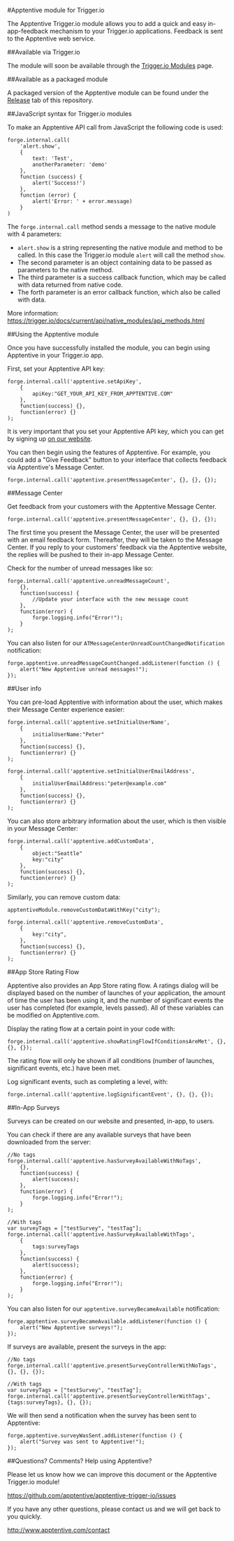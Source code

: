 #Apptentive module for Trigger.io

The Apptentive Trigger.io module allows you to add a quick and easy in-app-feedback mechanism to your Trigger.io applications. Feedback is sent to the Apptentive web service.

##Available via Trigger.io

The module will soon be available through the [Trigger.io Modules](https://trigger.io/modules/) page.

##Available as a packaged module

A packaged version of the Apptentive module can be found under the [Release](https://github.com/apptentive/apptentive-trigger-io/releases) tab of this repository.

##JavaScript syntax for Trigger.io modules

To make an Apptentive API call from JavaScript the following code is used:

    forge.internal.call(
        'alert.show',
        {
			text: 'Test',
			anotherParameter: 'demo'
		},
        function (success) {
			alert('Success!')
		},
        function (error) {
			alert('Error: ' + error.message)
		}
    )

The `forge.internal.call` method sends a message to the native module with 4 parameters:

 - `alert.show` is a string representing the native module and method to be called. In this case the Trigger.io module `alert` will call the method `show`.
 - The second parameter is an object containing data to be passed as parameters to the native method.
 - The third parameter is a success callback function, which may be called with data returned from native code.
 - The forth parameter is an error callback function, which also be called with data.

More information:
https://trigger.io/docs/current/api/native_modules/api_methods.html

##Using the Apptentive module

Once you have successfully installed the module, you can begin using Apptentive in your Trigger.io app.

First, set your Apptentive API key:

	forge.internal.call('apptentive.setApiKey',
		{
			apiKey:"GET_YOUR_API_KEY_FROM_APPTENTIVE.COM"
		}, 
		function(success) {},
		function(error) {}
	);

It is very important that you set your Apptentive API key, which you can get by signing up [on our website](http://www.apptentive.com/).

You can then begin using the features of Apptentive. For example, you could add a "Give Feedback" button to your interface that collects feedback via Apptentive's Message Center. 

    forge.internal.call('apptentive.presentMessageCenter', {}, {}, {});
   
##Message Center

Get feedback from your customers with the Apptentive Message Center.

	forge.internal.call('apptentive.presentMessageCenter', {}, {}, {});

The first time you present the Message Center, the user will be presented with an email feedback form. Thereafter, they will be taken to the Message Center. If you reply to your customers' feedback via the Apptentive website, the replies will be pushed to their in-app Message Center. 

Check for the number of unread messages like so:

    forge.internal.call('apptentive.unreadMessageCount',
		{}, 
		function(success) {
			//Update your interface with the new message count
		},
		function(error) {
			forge.logging.info("Error!");
		}
    );

You can also listen for our `ATMessageCenterUnreadCountChangedNotification` notification:

    forge.apptentive.unreadMessageCountChanged.addListener(function () {
        alert("New Apptentive unread messages!");
    });

##User info

You can pre-load Apptentive with information about the user, which makes their Message Center experience easier:

	forge.internal.call('apptentive.setInitialUserName',
		{
			initialUserName:"Peter"
		}, 
		function(success) {},
		function(error) {}
	);

	forge.internal.call('apptentive.setInitialUserEmailAddress',
		{
			initialUserEmailAddress:"peter@example.com"
		}, 
		function(success) {},
		function(error) {}
	);

You can also store arbitrary information about the user, which is then visible in your Message Center:

	forge.internal.call('apptentive.addCustomData',
    	{
	    	object:"Seattle"
			key:"city"
		}, 
		function(success) {},
		function(error) {}
	);

Similarly, you can remove custom data:

	apptentiveModule.removeCustomDataWithKey("city");
	
	forge.internal.call('apptentive.removeCustomData',
		{
			key:"city",
		}, 
		function(success) {},
		function(error) {}
	);

##App Store Rating Flow

Apptentive also provides an App Store rating flow. A ratings dialog will be displayed based on the number of launches of your application, the amount of time the user has been using it, and the number of significant events the user has completed (for example, levels passed). All of these variables can be modified on Apptentive.com.

Display the rating flow at a certain point in your code with:

	forge.internal.call('apptentive.showRatingFlowIfConditionsAreMet', {}, {}, {});

The rating flow will only be shown if all conditions (number of launches, significant events, etc.) have been met.

Log significant events, such as completing a level, with:

	forge.internal.call('apptentive.logSignificantEvent', {}, {}, {});

##In-App Surveys

Surveys can be created on our website and presented, in-app, to users.

You can check if there are any available surveys that have been downloaded from the server:

    //No tags
	forge.internal.call('apptentive.hasSurveyAvailableWithNoTags',
		{}, 
		function(success) {
			alert(success);
		},
		function(error) {
			forge.logging.info("Error!");
		}
    );
   
	//With tags
	var surveyTags = ["testSurvey", "testTag"];
	forge.internal.call('apptentive.hasSurveyAvailableWithTags',
		{
			tags:surveyTags
		}, 
		function(success) {
			alert(success);
		},
		function(error) {
			forge.logging.info("Error!");
		}
	);

You can also listen for our `apptentive.surveyBecameAvailable` notification:

    forge.apptentive.surveyBecameAvailable.addListener(function () {
        alert("New Apptentive surveys!");
    });

If surveys are available, present the surveys in the app:

	//No tags
	forge.internal.call('apptentive.presentSurveyControllerWithNoTags', {}, {}, {});
	
	//With tags
	var surveyTags = ["testSurvey", "testTag"];
	forge.internal.call('apptentive.presentSurveyControllerWithTags', {tags:surveyTags}, {}, {});

We will then send a notification when the survey has been sent to Apptentive:

    forge.apptentive.surveyWasSent.addListener(function () {
        alert("Survey was sent to Apptentive!");
    });

##Questions? Comments? Help using Apptentive?

Please let us know how we can improve this document or the Apptentive Trigger.io module!

https://github.com/apptentive/apptentive-trigger-io/issues

If you have any other questions, please contact us and we will get back to you quickly.

http://www.apptentive.com/contact
